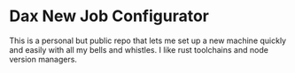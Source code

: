 # Dax New Job Configurator

This is a personal but public repo that lets me set up a new machine quickly and easily with all my bells and whistles. I like rust toolchains and node version managers.
